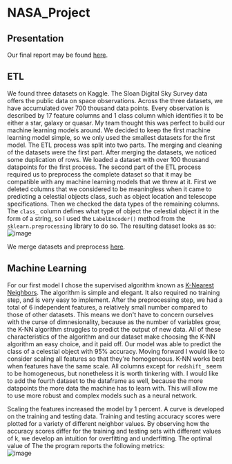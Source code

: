 # NASA_Project

## Presentation  
Our final report may be found [here](https://docs.google.com/presentation/d/1IT_PiYN4WrnY3WbVbrXUzG-RIjo1Cg-IqWg3Rjlhg8o/edit?usp=sharing).  


## ETL  
We found three datasets on Kaggle. The Sloan Digital Sky Survey data offers the public data on space observations. Across the three datasets, we have accumulated over 700 thousand data points. Every observation is described by 17 feature columns and 1 class column which identifies it to be either a star, galaxy or quasar. My team thought this was perfect to build our machine learning models around. We decided to keep the first machine learning model simple, so we only used the smallest datasets for the first model. The ETL process was split into two parts. The merging and cleaning of the datasets were the first part. After merging the datasets, we noticed some duplication of rows. We loaded a dataset with over 100 thousand datapoints for the first process. The second part of the ETL process required us to preprocess the complete dataset so that it may be compatible with any machine learning models that we threw at it. First we deleted columns that we considered to be meaningless when it came to predicting a celestial objects class, such as object location and telescope specifications. Then we checked the data types of the remaining columns. The `class_` column defines what type of object the celestial object it in the form of a string, so I used the `LabelEncoder()` method from the `sklearn.preprocessing` library to do so. The resulting dataset looks as so:  
![image](https://user-images.githubusercontent.com/68082808/102816320-d22ba680-439b-11eb-9e09-0444ddb3114d.png)  

We merge datasets and preprocess [here](https://github.com/NASAResearchProject/NASA_Project/blob/main/ETL/Dataset_cleaning.ipynb).  

## Machine Learning  
For our first model I chose the supervised algorithm known as [K-Nearest Neighbors](https://github.com/NASAResearchProject/NASA_Project/blob/main/Machine%20Learning/PreProcessing_KNN.ipynb). The algorithm is simple and elegant. It also required no training step, and is very easy to implement. After the preprocessing step, we had a total of 6 independent features, a relatively small number compared to those of other datasets. This means we don't have to concern ourselves with the curse of dimnesionality, because as the number of variables grow, the K-NN algorithm struggles to predict the output of new data. All of these characteristics of the algorithm and our dataset make choosing the K-NN algorithm an easy choice, and it paid off. Our model was able to predict the class of a celestial object with 95% accuracy. Moving forward I would like to consider scaling all features so that they're homogeneous. K-NN works best when features have the same scale. All columns except for `redshift_` seem to be homogeneous, but nonetheless it is worth tinkering with. I would like to add the fourth dataset to the dataframe as well, because the more datapoints the more data the machine has to learn with. This will allow me to use more robust and complex models such as a neural network.

Scaling the features increased the model by 1 percent. A curve is developed on the training and testing data. Training and testing accuracy scores were plotted for a variety of different neighbor values. By observing how the accuracy scores differ for the training and testing sets with different values of k, we  develop an intuition for overfitting and underfitting. The optimal value of The the program reports the following metrics:  
![image](https://user-images.githubusercontent.com/68082808/103450559-4f9dc380-4c86-11eb-977e-28084034c911.png)
